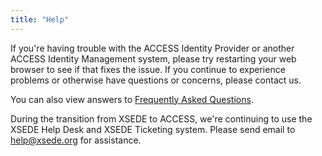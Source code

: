 ```yaml
---
title: "Help"
---
```


If you're having trouble with the ACCESS Identity Provider or another ACCESS Identity Management system,
please try restarting your web browser to see if that fixes the issue.
If you continue to experience problems or otherwise have questions or concerns, please contact us.

You can also view answers to [Frequently Asked Questions](/faq).

During the transition from XSEDE to ACCESS, we're continuing to use the XSEDE Help Desk and XSEDE Ticketing system.
Please send email to [help@xsede.org](mailto:help@xsede.org) for assistance.

